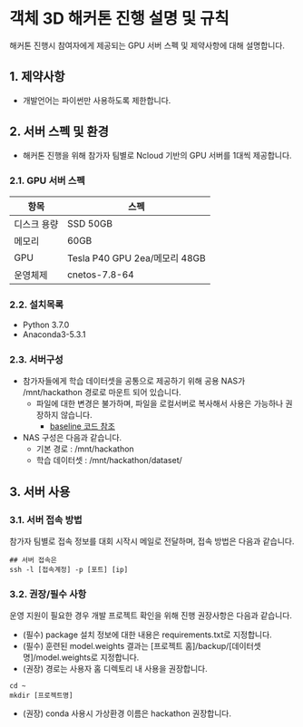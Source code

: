 # 객체 3D 해커톤 진행 설명 및 규칙
 해커톤 진행시 참여자에게 제공되는 GPU 서버 스펙 및 제약사항에 대해 설명합니다.
## 1. 제약사항
* 개발언어는 파이썬만 사용하도록 제한합니다.
   
## 2. 서버 스펙 및 환경 
* 해커톤 진행을 위해 참가자 팀별로 Ncloud 기반의 GPU 서버를 1대씩 제공합니다.  
### 2.1. GPU 서버 스펙
|항목|스펙|
|------|---|
|디스크 용량|SSD 50GB|
|메모리| 60GB|
|GPU|Tesla P40 GPU 2ea/메모리 48GB|
|운영체제 |cnetos-7.8-64|

### 2.2. 설치목록
* Python 3.7.0
* Anaconda3-5.3.1

### 2.3. 서버구성
* 참가자들에게 학습 데이터셋을 공통으로 제공하기 위해 공용 NAS가 /mnt/hackathon 경로로 마운트 되어 있습니다.
  * 파일에 대한 변경은 불가하며, 파일을 로컬서버로 복사해서 사용은 가능하나 권장하지 않습니다. 
    * [baseline 코드 참조](https://github.com/qnqnckck/hackerton-object_3d/tree/main/baseline)
* NAS 구성은 다음과 같습니다.
  * 기본 경로 : /mnt/hackathon
  * 학습 데이터셋 : /mnt/hackathon/dataset/ 

## 3. 서버 사용
### 3.1. 서버 접속 방법 
참가자 팀별로 접속 정보를 대회 시작시 메일로 전달하며, 접속 방법은 다음과 같습니다.
```
## 서버 접속은 
ssh -l [접속계정] -p [포트] [ip]
```
### 3.2. 권장/필수 사항
 운영 지원이 필요한 경우 개발 프로젝트 확인을 위해 진행 권장사항은 다음과 같습니다.  
* (필수) package 설치 정보에 대한 내용은 requirements.txt로 지정합니다.
* (필수) 훈련된 model.weights 결과는 [프로젝트 홈]/backup/[데이터셋명]/model.weights로 지정합니다.
* (권장) 경로는 사용자 홈 디렉토리 내 사용을 권장합니다. 
```
cd ~
mkdir [프로젝트명]
```
* (권장) conda 사용시 가상환경 이름은 hackathon 권장합니다.
